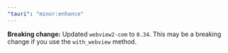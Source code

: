 ```yaml
---
"tauri": "minor:enhance"
---
```


**Breaking change:** Updated `webview2-com` to `0.34`. This may be a breaking change if you use the `with_webview` method.
